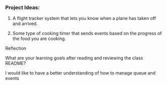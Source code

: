 ### Project Ideas:

1. A flight tracker system that lets you know when a plane has taken off and arrived. 

2. Some type of cooking timer that sends events based on the progress of the food you are cooking.

Reflection

What are your learning goals after reading and reviewing the class README?

I would like to have a better understanding of how to manage queue and events